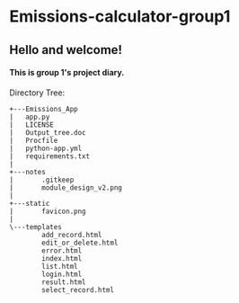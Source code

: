 # Emissions-calculator-group1
## Hello and welcome!
#### This is group 1's project diary.

Directory Tree:

    +---Emissions_App
    |   app.py
    |   LICENSE
    |   Output_tree.doc
    |   Procfile
    |   python-app.yml
    |   requirements.txt
    |   
    +---notes
    |       .gitkeep
    |       module_design_v2.png
    |       
    +---static
    |       favicon.png
    |       
    \---templates
            add_record.html
            edit_or_delete.html
            error.html
            index.html
            list.html
            login.html
            result.html
            select_record.html

